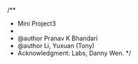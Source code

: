 /**
 * Mini Project3
 * 
 * @author Pranav K Bhandari
 * @author Li, Yuxuan (Tony)
 * Acknowledgment: Labs, Danny Wen.
 */